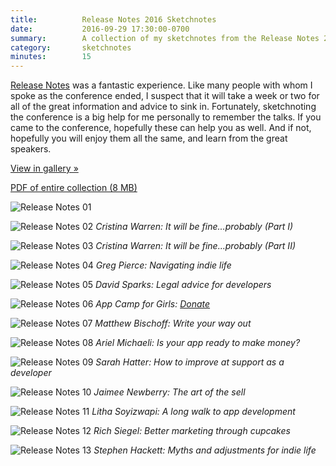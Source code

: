 ```yaml
---
title:          Release Notes 2016 Sketchnotes
date:           2016-09-29 17:30:00-0700
summary:        A collection of my sketchnotes from the Release Notes 2016 conference
category:       sketchnotes
minutes:        15
---
```


[Release Notes](https://releasenotes.tv/conference) was a fantastic experience. Like many people with whom I spoke as the conference ended, I suspect that it will take a week or two for all of the great information and advice to sink in. Fortunately, sketchnoting the conference is a big help for me personally to remember the talks. If you came to the conference, hopefully these can help you as well. And if not, hopefully you will enjoy them all the same, and learn from the great speakers.

<a href="http://gallery.bsn.io/post/151114942822/sketchnotes-from-the-release-notes-2016-conference" class="button button-blue">View in gallery »</a>

[PDF of entire collection (8 MB)](/images/sketchnotes/release-notes-2016/Release-Notes-2016-Sketchnotes.pdf)

![Release Notes 01](/images/sketchnotes/release-notes-2016/release-notes-2016-sketchnote-01.jpg)

![Release Notes 02](/images/sketchnotes/release-notes-2016/release-notes-2016-sketchnote-02.jpg)
_Cristina Warren: It will be fine...probably (Part I)_

![Release Notes 03](/images/sketchnotes/release-notes-2016/release-notes-2016-sketchnote-03.jpg)
_Cristina Warren: It will be fine...probably (Part II)_

![Release Notes 04](/images/sketchnotes/release-notes-2016/release-notes-2016-sketchnote-04.jpg)
_Greg Pierce: Navigating indie life_

![Release Notes 05](/images/sketchnotes/release-notes-2016/release-notes-2016-sketchnote-05.jpg)
_David Sparks: Legal advice for developers_

![Release Notes 06](/images/sketchnotes/release-notes-2016/release-notes-2016-sketchnote-06.jpg)
_App Camp for Girls: [Donate](https://releasenotes.tv/appcamp4girls)_

![Release Notes 07](/images/sketchnotes/release-notes-2016/release-notes-2016-sketchnote-07.jpg)
_Matthew Bischoff: Write your way out_

![Release Notes 08](/images/sketchnotes/release-notes-2016/release-notes-2016-sketchnote-08.jpg)
_Ariel Michaeli: Is your app ready to make money?_

![Release Notes 09](/images/sketchnotes/release-notes-2016/release-notes-2016-sketchnote-09.jpg)
_Sarah Hatter: How to improve at support as a developer_

![Release Notes 10](/images/sketchnotes/release-notes-2016/release-notes-2016-sketchnote-10.jpg)
_Jaimee Newberry: The art of the sell_

![Release Notes 11](/images/sketchnotes/release-notes-2016/release-notes-2016-sketchnote-11.jpg)
_Litha Soyizwapi: A long walk to app development_

![Release Notes 12](/images/sketchnotes/release-notes-2016/release-notes-2016-sketchnote-12.jpg)
_Rich Siegel: Better marketing through cupcakes_

![Release Notes 13](/images/sketchnotes/release-notes-2016/release-notes-2016-sketchnote-13.jpg)
_Stephen Hackett: Myths and adjustments for indie life_

